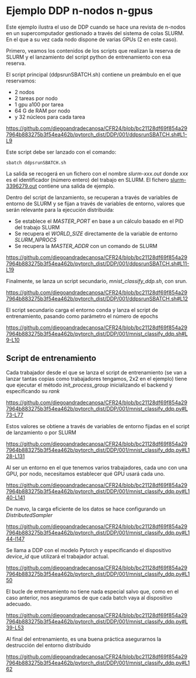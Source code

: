 # Ejemplo DDP n-nodos n-gpus

Este ejemplo ilustra el uso de DDP cuando se hace una revista de n-nodos en un supercomputador gestionado a través del sistema de colas SLURM. 
En el que a su vez cada nodo dispone de varias GPUs (2 en este caso).

Primero, veamos los contenidos de los scripts que realizan la reserva de SLURM y el lanzamiento del script python de entrenamiento con esa reserva.

El script principal (ddpsrunSBATCH.sh) contiene un preámbulo en el que reservamos:
- 2 nodos
- 2 tareas por nodo
- 1 gpu a100 por tarea
- 64 G de RAM por nodo
- y 32 núcleos para cada tarea

https://github.com/diegoandradecanosa/CFR24/blob/bc21128df69f854a297964b883275b3f54ea462b/pytorch_dist/DDP/001/ddpsrunSBATCH.sh#L1-L9

Este script debe ser lanzado con el comando:
```
sbatch ddpsrunSBATCH.sh
```
La salida se recogerá en un fichero con el nombre *slurm-xxx.out* donde *xxx* es el identificador (número entero) del trabajo en SLURM. 
El fichero [slurm-3396279.out](https://github.com/diegoandradecanosa/CFR24/blob/main/pytorch_dist/DDP/001/slurm-3396279.out)
contiene una salida de ejemplo.

Dentro del script de lanzamiento, se recuperan a través de variables de entorno de SLURM y se fijan a través de variables de entorno, valores que
serán relevante para la ejecución distribuida:
- Se establece el *MASTER_PORT* en base a un cálculo basado en el PID del trabajo SLURM
- Se recupera el *WORLD_SIZE* directamente de la variable de entorno *SLURM_NPROCS*
- Se recupera la *MASTER_ADDR* con un comando de SLURM

https://github.com/diegoandradecanosa/CFR24/blob/bc21128df69f854a297964b883275b3f54ea462b/pytorch_dist/DDP/001/ddpsrunSBATCH.sh#L11-L19

Finalmente, se lanza un script secundario, *mnist_classify_ddp.sh*, con srun.

https://github.com/diegoandradecanosa/CFR24/blob/bc21128df69f854a297964b883275b3f54ea462b/pytorch_dist/DDP/001/ddpsrunSBATCH.sh#L12

El script secundario carga el entorno conda y lanza el script de entrenamiento, pasando como parámetro el número de epochs

https://github.com/diegoandradecanosa/CFR24/blob/bc21128df69f854a297964b883275b3f54ea462b/pytorch_dist/DDP/001/mnist_classify_ddp.sh#L9-L10

## Script de entrenamiento

Cada trabajador desde el que se lanza el script de entrenamiento (se van a lanzar tantas copias como trabajadores tengamos, 2x2 en el ejemplo) tiene que ejecutar
el método *init_process_group* inicializando el backend y especificando su *rank*

https://github.com/diegoandradecanosa/CFR24/blob/bc21128df69f854a297964b883275b3f54ea462b/pytorch_dist/DDP/001/mnist_classify_ddp.py#L73-L77

Estos valores se obtiene a través de variables de entorno fijadas en el script de lanzamiento o por SLURM

https://github.com/diegoandradecanosa/CFR24/blob/bc21128df69f854a297964b883275b3f54ea462b/pytorch_dist/DDP/001/mnist_classify_ddp.py#L128-L131

Al ser un entorno en el que tenemos varios trabajadores, cada uno con una GPU, por nodo, necesitamos establecer qué GPU usará cada uno.

https://github.com/diegoandradecanosa/CFR24/blob/bc21128df69f854a297964b883275b3f54ea462b/pytorch_dist/DDP/001/mnist_classify_ddp.py#L140-L141

De nuevo, la carga eficiente de los datos se hace configurando un *DistributedSampler*

https://github.com/diegoandradecanosa/CFR24/blob/bc21128df69f854a297964b883275b3f54ea462b/pytorch_dist/DDP/001/mnist_classify_ddp.py#L144-l147

Se llama a DDP con el modelo Pytorch y especificando el dispositivo *device_id* que utilizará el trabajador actual.

https://github.com/diegoandradecanosa/CFR24/blob/bc21128df69f854a297964b883275b3f54ea462b/pytorch_dist/DDP/001/mnist_classify_ddp.py#L150

El bucle de entrenamiento no tiene nada especial salvo que, como en el caso anterior, nos aseguramos de que cada batch vaya al dispositivo adecuado.

https://github.com/diegoandradecanosa/CFR24/blob/bc21128df69f854a297964b883275b3f54ea462b/pytorch_dist/DDP/001/mnist_classify_ddp.py#L39-L53

Al final del entrenamiento, es una buena práctica asegurarnos la destrucción del entorno distribuido

https://github.com/diegoandradecanosa/CFR24/blob/bc21128df69f854a297964b883275b3f54ea462b/pytorch_dist/DDP/001/mnist_classify_ddp.py#L162







